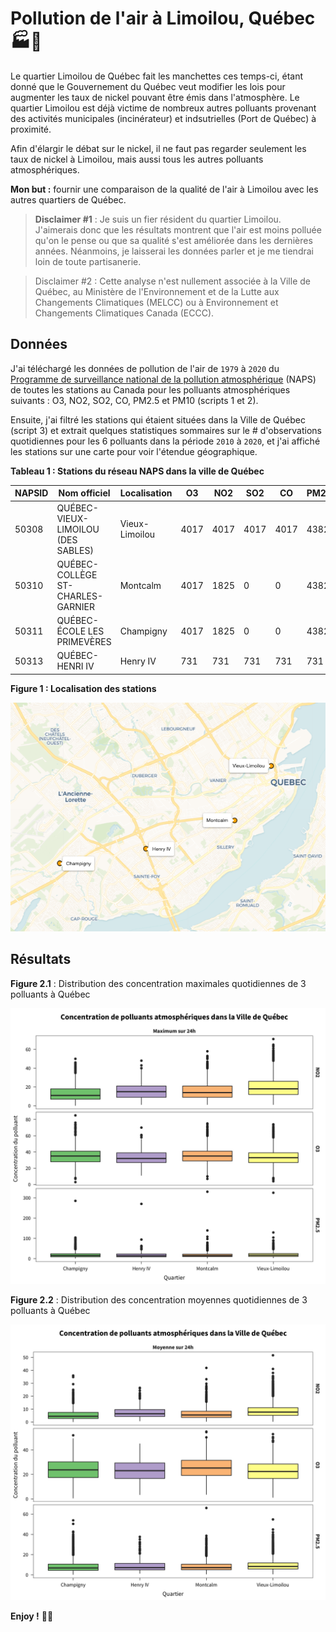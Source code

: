 Pollution de l'air à Limoilou, Québec 🏭💨
================================================================================

Le quartier Limoilou de Québec fait les manchettes ces temps-ci, étant donné que le Gouvernement du Québec veut modifier les lois pour augmenter les taux de nickel pouvant être émis dans l'atmosphère. Le quartier Limoilou est déjà victime de nombreux autres polluants provenant des activités municipales (incinérateur) et indsutrielles (Port de Québec) à proximité.

Afin d'élargir le débat sur le nickel, il ne faut pas regarder seulement les taux de nickel à Limoilou, mais aussi tous les autres polluants atmosphériques. 

__Mon but :__ fournir une comparaison de la qualité de l'air à Limoilou avec les autres quartiers de Québec. 

> __Disclaimer #1__ : Je suis un fier résident du quartier Limoilou. J'aimerais donc que les résultats montrent que l'air est moins polluée qu'on le pense ou que sa qualité s'est améliorée dans les dernières années. Néanmoins, je laisserai les données parler et je me tiendrai loin de toute partisanerie.

> Disclaimer #2 : Cette analyse n'est nullement associée à la Ville de Québec, au Ministère de l'Environnement et de la Lutte aux Changements Climatiques (MELCC) ou à Environnement et Changements Climatiques Canada (ECCC).


Données
--------------------------------------------------------------------------------

J'ai téléchargé les données de pollution de l'air de `1979` à `2020` du [Programme de surveillance national de la pollution atmosphérique](https://data.ec.gc.ca/data/air/monitor/national-air-pollution-surveillance-naps-program/?lang=fr) (NAPS) de toutes les stations au Canada pour les polluants atmosphériques suivants : O3, NO2, SO2, CO, PM2.5 et PM10 (scripts 1 et 2). 

Ensuite, j'ai filtré les stations qui étaient situées dans la Ville de Québec (script 3) et extrait quelques statistiques sommaires sur le # d'observations quotidiennes pour les 6 polluants dans la période `2010` à `2020`, et j'ai affiché les stations sur une carte pour voir l'étendue géographique.

__Tableau 1 : Stations du réseau NAPS dans la ville de Québec__

| NAPSID| Nom officiel                      | Localisation  |   O3|  NO2|  SO2|  CO|  PM25| PM10|
|-------|-----------------------------------|---------------|-----|-----|-----|----|------|-----|
|  50308|QUÉBEC-VIEUX-LIMOILOU (DES SABLES) |Vieux-Limoilou | 4017| 4017| 4017| 4017| 4382|    0|
|  50310|QUÉBEC-COLLÈGE ST-CHARLES-GARNIER  |Montcalm       | 4017| 1825|    0|    0| 4382|    0|
|  50311|QUÉBEC-ÉCOLE LES PRIMEVÈRES        |Champigny      | 4017| 1825|    0|    0| 4382|    0|
|  50313|QUÉBEC-HENRI IV                    |Henry IV       |  731|  731|  731|  731|  731|    0|

**Figure 1 : Localisation des stations**

![](plots/fig_1_carte_stations.png)


Résultats
--------------------------------------------------------------------------------

**Figure 2.1** : Distribution des concentration maximales quotidiennes de 3 polluants à Québec

![](plots/fig_2_1_boxplots_max.jpg)

**Figure 2.2** : Distribution des concentration moyennes quotidiennes de 3 polluants à Québec

![](plots/fig_2_2_boxplots_moy.jpg)


**Enjoy !** ✌🏻
